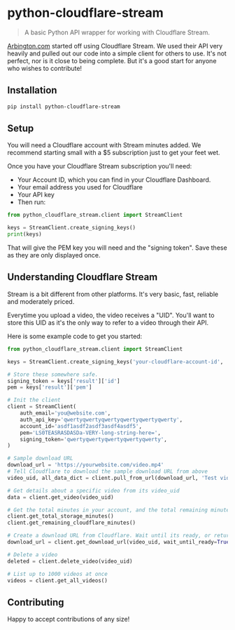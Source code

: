 # python-cloudflare-stream

> A basic Python API wrapper for working with Cloudflare Stream.

[Arbington.com](https://arbington.com) started off using Cloudflare Stream. We used their API very heavily and pulled out our code into a simple
client for others to use. It's not perfect, nor is it close to being complete. But it's a good start for anyone who wishes to contribute!

## Installation

```bash
pip install python-cloudflare-stream
```

## Setup
You will need a Cloudflare account with Stream minutes added. We recommend starting small with a $5 subscription just to get your feet wet.

Once you have your Cloudflare Stream subscription you'll need:
* Your Account ID, which you can find in your Cloudflare Dashboard.
* Your email address you used for Cloudflare
* Your API key
* Then run:
```python
from python_cloudflare_stream.client import StreamClient

keys = StreamClient.create_signing_keys()
print(keys)
```

That will give the PEM key you will need and the "signing token". Save these as they are only displayed once.

## Understanding Cloudflare Stream
Stream is a bit different from other platforms. It's very basic, fast, reliable and moderately priced.

Everytime you upload a video, the video receives a "UID". You'll want to store this UID as it's the only way to refer to a video through their API.

Here is some example code to get you started:

```python
from python_cloudflare_stream.client import StreamClient

keys = StreamClient.create_signing_keys('your-cloudflare-account-id', 'you@website.com', 'your-api-key')  # Gives you your PEM and signing_token (called an "id") if you don't have that already. These are only displayed once per API call and aren't shown when listing your keys

# Store these somewhere safe.
signing_token = keys['result']['id']
pem = keys['result']['pem']

# Init the client
client = StreamClient(
    auth_email='you@website.com',
    auth_api_key='qwertyqwertyqwertyqwertyqwertyqwerty',
    account_id='asdf1asdf2asdf3asdf4asdf5',
    pem='LS0TEASRASDASDa-VERY-long-string-here=',
    signing_token='qwertyqwertyqwertyqwertyqwerty',
)

# Sample download URL
download_url = 'https://yourwebsite.com/video.mp4'
# Tell Cloudflare to download the sample download URL from above
video_uid, all_data_dict = client.pull_from_url(download_url, 'Test video', require_signed_url=True, watermark_uid=None)

# Get details about a specific video from its video_uid
data = client.get_video(video_uid)

# Get the total minutes in your account, and the total remaining minutes
client.get_total_storage_minutes()
client.get_remaining_cloudflare_minutes()

# Create a download URL from Cloudflare. Wait until its ready, or return a URL that can be used sometime in the future.
download_url = client.get_download_url(video_uid, wait_until_ready=True)

# Delete a video
deleted = client.delete_video(video_uid)

# List up to 1000 videos at once
videos = client.get_all_videos()
```

## Contributing
Happy to accept contributions of any size!
